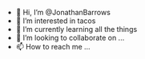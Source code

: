 - 👋 Hi, I’m @JonathanBarrows
- 👀 I’m interested in tacos
- 🌱 I’m currently learning all the things
- 💞️ I’m looking to collaborate on ...
- 📫 How to reach me ...

<!---
JonathanBarrows/JonathanBarrows is a ✨ special ✨ repository because its `README.md` (this file) appears on your GitHub profile.
You can click the Preview link to take a look at your changes.
--->
